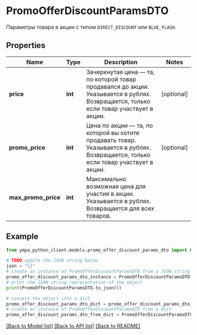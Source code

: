 # PromoOfferDiscountParamsDTO

Параметры товара в акции с типом `DIRECT_DISCOUNT` или `BLUE_FLASH`.

## Properties

Name | Type | Description | Notes
------------ | ------------- | ------------- | -------------
**price** | **int** | Зачеркнутая цена — та, по которой товар продавался до акции.  Указывается в рублях.  Возвращается, только если товар участвует в акции.  | [optional] 
**promo_price** | **int** | Цена по акции — та, по которой вы хотите продавать товар.  Указывается в рублях.  Возвращается, только если товар участвует в акции.  | [optional] 
**max_promo_price** | **int** | Максимально возможная цена для участия в акции.  Указывается в рублях.  Возвращается для всех товаров.  | 

## Example

```python
from ympa_python_client.models.promo_offer_discount_params_dto import PromoOfferDiscountParamsDTO

# TODO update the JSON string below
json = "{}"
# create an instance of PromoOfferDiscountParamsDTO from a JSON string
promo_offer_discount_params_dto_instance = PromoOfferDiscountParamsDTO.from_json(json)
# print the JSON string representation of the object
print(PromoOfferDiscountParamsDTO.to_json())

# convert the object into a dict
promo_offer_discount_params_dto_dict = promo_offer_discount_params_dto_instance.to_dict()
# create an instance of PromoOfferDiscountParamsDTO from a dict
promo_offer_discount_params_dto_from_dict = PromoOfferDiscountParamsDTO.from_dict(promo_offer_discount_params_dto_dict)
```
[[Back to Model list]](../README.md#documentation-for-models) [[Back to API list]](../README.md#documentation-for-api-endpoints) [[Back to README]](../README.md)


